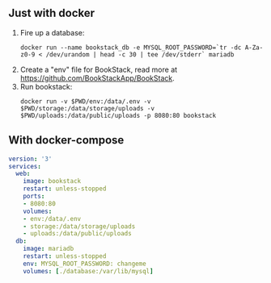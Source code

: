 ## Just with docker

1. Fire up a database:
   ```
   docker run --name bookstack_db -e MYSQL_ROOT_PASSWORD=`tr -dc A-Za-z0-9 < /dev/urandom | head -c 30 | tee /dev/stderr` mariadb
   ```
2. Create a "env" file for BookStack, read more at https://github.com/BookStackApp/BookStack.
3. Run bookstack:
   ```
   docker run -v $PWD/env:/data/.env -v $PWD/storage:/data/storage/uploads -v $PWD/uploads:/data/public/uploads -p 8080:80 bookstack
   ```

## With docker-compose
```yaml
version: '3'
services:
  web:
    image: bookstack
    restart: unless-stopped
    ports:
    - 8080:80
    volumes:
    - env:/data/.env
    - storage:/data/storage/uploads
    - uploads:/data/public/uploads
  db:
    image: mariadb
    restart: unless-stopped
    env: MYSQL_ROOT_PASSWORD: changeme
    volumes: [./database:/var/lib/mysql]
```
